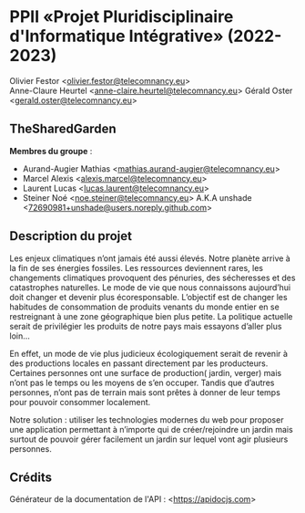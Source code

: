 # PPII «Projet Pluridisciplinaire d'Informatique Intégrative» (2022-2023)

Olivier Festor <<olivier.festor@telecomnancy.eu>>  
Anne-Claure Heurtel <<anne-claire.heurtel@telecomnancy.eu>>
Gérald Oster <<gerald.oster@telecomnancy.eu>>  


## TheSharedGarden

**Membres du groupe** :
- Aurand-Augier Mathias <<mathias.aurand-augier@telecomnancy.eu>>
- Marcel Alexis <<alexis.marcel@telecomnancy.eu>>
- Laurent Lucas <<lucas.laurent@telecomnancy.eu>>
- Steiner Noé <<noe.steiner@telecomnancy.eu>> A.K.A unshade <<72690981+unshade@users.noreply.github.com>>

## Description du projet

Les enjeux climatiques n’ont jamais été aussi élevés. Notre planète arrive à la fin de ses énergies fossiles. Les ressources deviennent rares, les changements climatiques provoquent des pénuries, des sécheresses et des catastrophes naturelles. Le mode de vie que nous connaissons aujourd’hui doit changer et devenir plus écoresponsable. L’objectif est de changer les habitudes de consommation de produits venants du monde entier en se restreignant à une zone géographique bien plus petite. La politique actuelle serait de privilégier les produits de notre pays mais essayons d’aller plus loin…

En effet, un mode de vie plus judicieux écologiquement serait de revenir à des productions locales en passant directement par les producteurs. Certaines personnes ont une surface de production( jardin, verger) mais n’ont pas le temps ou les moyens de s’en occuper. Tandis que d’autres personnes, n’ont pas de terrain mais sont prêtes à donner de leur temps pour pouvoir consommer localement.

Notre solution : utiliser les technologies modernes du web pour proposer une application permettant à n’importe qui de créer/rejoindre un jardin mais surtout de pouvoir gérer facilement un jardin sur lequel vont agir plusieurs personnes.

## Crédits

Générateur de la documentation de l'API : <<https://apidocjs.com>>